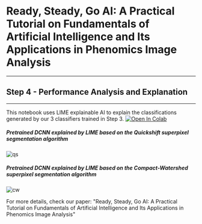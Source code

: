 # Ready, Steady, Go AI: A Practical Tutorial on Fundamentals of Artificial Intelligence and Its Applications in Phenomics Image Analysis
----
## Step 4 - Performance Analysis and Explanation
----

This notebook uses LIME explainable AI to explain the classifications generated by our 3 classifiers trained in Step 3. [![Open In Colab](https://colab.research.google.com/assets/colab-badge.svg)](https://colab.research.google.com/github/HarfoucheLab/Ready-Steady-Go-AI/blob/main/Step%204%20-%20Performance%20Analysis%20and%20Explanation/RSG_LIME%20explanations_NOVA.ipynb)


##### Pretrained DCNN explained by LIME based on the Quickshift superpixel segmentation algorithm

 ![qs](http://faridnakhle.com/pv/githubimages/limeqs.png?)
 
##### Pretrained DCNN explained by LIME based on the Compact-Watershed superpixel segmentation algorithm

 ![cw](http://faridnakhle.com/pv/githubimages/limecw.png?)

For more details, check our paper: "Ready, Steady, Go AI: A Practical Tutorial on Fundamentals of Artificial Intelligence and Its Applications in Phenomics Image Analysis"